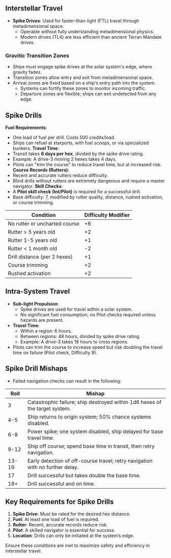 ## Interstellar Travel
- **Spike Drives**: Used for faster-than-light (FTL) travel through metadimensional space. 
  - Operable without fully understanding metadimensional physics.
  - Modern drives (TL4) are less efficient than ancient Terran Mandate drives.

### Gravitic Transition Zones
- Ships must engage spike drives at the solar system's edge, where gravity fades. 
- Transition zones allow entry and exit from metadimensional space.
- Arrival zones are fixed based on a ship's entry path into the system. 
  - Systems can fortify these zones to monitor incoming traffic.
  - Departure zones are flexible; ships can exit undetected from any edge.

## Spike Drills
**Fuel Requirements**: 
  - One load of fuel per drill. Costs 500 credits/load.
  - Ships can refuel at starports, with fuel scoops, or via specialized bunkers.
**Travel Time**: 
  - Transit takes **6 days per hex**, divided by the spike drive rating.
  - Example: A drive-3 moving 2 hexes takes 4 days. 
  - Pilots can "trim the course" to reduce travel time, but at increased risk.
**Course Records (Rutters)**:
  - Recent and accurate rutters reduce difficulty.
  - Blind drills without rutters are extremely dangerous and require a master navigator.
**Skill Checks**:
  - A **Pilot skill check (Int/Pilot)** is required for a successful drill.
  - Base difficulty: 7, modified by rutter quality, distance, rushed activation, or course trimming.

| **Condition**                 | **Difficulty Modifier** |
|-------------------------------|-------------------------|
| No rutter or uncharted course | +6                      |
| Rutter > 5 years old          | +2                      |
| Rutter 1-5 years old          | +1                      |
| Rutter < 1 month old          | -2                      |
| Drill distance (per 2 hexes)  | +1                      |
| Course trimming               | +2                      |
| Rushed activation             | +2                      |



## Intra-System Travel
- **Sub-light Propulsion**:
  - Spike drives are used for travel within a solar system.
  - No significant fuel consumption; no Pilot checks required unless hazards are present.
- **Travel Time**:
  - Within a region: 6 hours.
  - Between regions: 48 hours, divided by spike drive rating.
  - Example: A drive-3 takes 16 hours to cross regions.
- Pilots can trim the course to increase speed but risk doubling the travel time on failure (Pilot check, Difficulty 9).

## Spike Drill Mishaps
- Failed navigation checks can result in the following:

| **Roll** | **Mishap**                                                                              |
|----------|-----------------------------------------------------------------------------------------|
| 3        | Catastrophic failure; ship destroyed within 1d6 hexes of the target system.             |
| 4-5      | Ship returns to origin system; 50% chance systems disabled.                            |
| 6-8      | Power spike; one system disabled, ship delayed for base travel time.                   |
| 9-12     | Ship off course; spend base time in transit, then retry navigation.                    |
| 13-16    | Early detection of off-course travel; retry navigation with no further delay.          |
| 17       | Drill successful but takes double the base time.                                       |
| 18+      | Drill successful and on time.                                                          |

## Key Requirements for Spike Drills
1. **Spike Drive**: Must be rated for the desired hex distance.
2. **Fuel**: At least one load of fuel is required.
3. **Rutter**: Recent, accurate records reduce risk.
4. **Pilot**: A skilled navigator is essential for success.
5. **Location**: Drills can only be initiated at the system’s edge.

Ensure these conditions are met to maximize safety and efficiency in interstellar travel.

